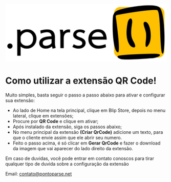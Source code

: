 

![N|Solid](https://raw.githubusercontent.com/Wilkor/img-clonebots/main/logoParseHorizontal.jpeg)


# Como utilizar a extensão QR Code!

Muito simples, basta seguir o passo a passo abaixo para ativar e configurar sua extensão:

 - Ao lado de Home na tela principal, clique em Blip Store, depois no menu lateral, clique em extensões;
 - Procure por **QR Code** e clique em ativar;
 - Após instalado da extensão, siga os passos abaixo;
 - No menu principal da extensão **(Criar QrCode)** adicione um texto, para que o cliente envie assim que ele abrir seu numero.
 - Feito o passo acima, é só clicar em **Gerar QrCode**  e fazer o download da imagem que vai aparecer do lado direito da extensão.


Em caso de duvidas, você pode entrar em contato conoscos para tirar qualquer tipo de duvida sobre a configuração da extensão
 
 Email: contato@pontoparse.net
